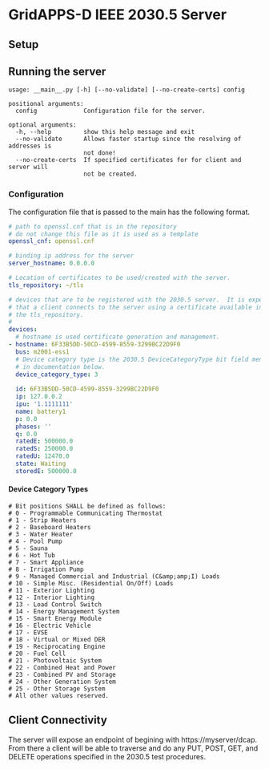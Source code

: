 # GridAPPS-D IEEE 2030.5 Server

## Setup

## Running the server

```commandline
usage: __main__.py [-h] [--no-validate] [--no-create-certs] config

positional arguments:
  config             Configuration file for the server.

optional arguments:
  -h, --help         show this help message and exit
  --no-validate      Allows faster startup since the resolving of addresses is
                     not done!
  --no-create-certs  If specified certificates for for client and server will
                     not be created.
```

### Configuration

The configuration file that is passed to the main has the following format.

```yaml
# path to openssl.cnf that is in the repository
# do not change this file as it is used as a template
openssl_cnf: openssl.cnf

# binding ip address for the server
server_hostname: 0.0.0.0

# Location of certificates to be used/created with the server.
tls_repository: ~/tls

# devices that are to be registered with the 2030.5 server.  It is expedted
# that a client connects to the server using a certificate available in
# the tls_repository.
#
devices:
  # hostname is used certificate generation and management.
- hostname: 6F33B5DD-50CD-4599-8559-3299BC22D9F0
  bus: m2001-ess1  
  # Device category type is the 2030.5 DeviceCategoryType bit field mentioned
  # in documentation below.
  device_category_type: 3
  
  id: 6F33B5DD-50CD-4599-8559-3299BC22D9F0
  ip: 127.0.0.2
  ipu: '1.1111111'
  name: battery1
  p: 0.0
  phases: ''
  q: 0.0
  ratedE: 500000.0
  ratedS: 250000.0
  ratedU: 12470.0
  state: Waiting
  storedE: 500000.0
```
#### Device Category Types
```
# Bit positions SHALL be defined as follows:
# 0 - Programmable Communicating Thermostat
# 1 - Strip Heaters
# 2 - Baseboard Heaters
# 3 - Water Heater
# 4 - Pool Pump
# 5 - Sauna
# 6 - Hot Tub
# 7 - Smart Appliance
# 8 - Irrigation Pump
# 9 - Managed Commercial and Industrial (C&amp;amp;I) Loads
# 10 - Simple Misc. (Residential On/Off) Loads
# 11 - Exterior Lighting
# 12 - Interior Lighting
# 13 - Load Control Switch
# 14 - Energy Management System
# 15 - Smart Energy Module
# 16 - Electric Vehicle
# 17 - EVSE
# 18 - Virtual or Mixed DER
# 19 - Reciprocating Engine
# 20 - Fuel Cell
# 21 - Photovoltaic System
# 22 - Combined Heat and Power
# 23 - Combined PV and Storage
# 24 - Other Generation System
# 25 - Other Storage System
# All other values reserved.
```

## Client Connectivity

The server will expose an endpoint of begining with https://myserver/dcap.  From there
a client will be able to traverse and do any PUT, POST, GET, and DELETE operations specified
in the 2030.5 test procedures.
